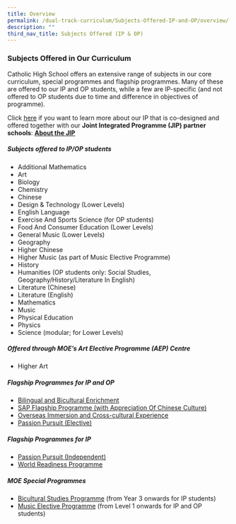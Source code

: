 ```yaml
---
title: Overview
permalink: /dual-track-curriculum/Subjects-Offered-IP-and-OP/overview/
description: ""
third_nav_title: Subjects Offered (IP & OP)
---
```

### Subjects Offered in Our Curriculum

Catholic High School offers an extensive range of subjects in our core curriculum, special programmes and flagship programmes. Many of these are offered to our IP and OP students, while a few are IP-specific (and not offered to OP students due to time and difference in objectives of programme).

Click [here](https://staging.d26k7rl81eo6rb.amplifyapp.com/dual-track-curriculum/Integrated-Programme/overview/) if you want to learn more about our IP that is co-designed and offered together with our **Joint Integrated Programme (JIP) partner schools**: **[About the JIP](https://staging.d26k7rl81eo6rb.amplifyapp.com/dual-track-curriculum/Integrated-Programme/overview/)**

##### Subjects offered to IP/OP students

*   Additional Mathematics
*   Art
*   Biology
*   Chemistry
*   Chinese
*   Design & Technology (Lower Levels)
*   English Language
*   Exercise And Sports Science (for OP students)
*   Food And Consumer Education (Lower Levels)
*   General Music (Lower Levels)
*   Geography
*   Higher Chinese
*   Higher Music (as part of Music Elective Programme)
*   History
*   Humanities (OP students only: Social Studies, Geography/History/Literature In English)
*   Literature (Chinese)
*   Literature (English)
*   Mathematics
*   Music
*   Physical Education
*   Physics
*   Science (modular; for Lower Levels)

##### Offered through MOE’s Art Elective Programme (AEP) Centre

*   Higher Art

##### Flagship Programmes for IP and OP

*   [Bilingual and Bicultural Enrichment](https://staging.d26k7rl81eo6rb.amplifyapp.com/secondary/Distinctive-Programmes/bilingual-and-bicultural-education/)
*   [SAP Flagship Programme (with Appreciation Of Chinese Culture)](https://staging.d26k7rl81eo6rb.amplifyapp.com/sap-flagship-programme/)
*   [Overseas Immersion and Cross-cultural Experience](https://staging.d26k7rl81eo6rb.amplifyapp.com/secondary/Distinctive-Programmes/overseas-immersion-and-cultural-experience/)
*   [Passion Pursuit (Elective)](https://staging.d26k7rl81eo6rb.amplifyapp.com/secondary/Distinctive-Programmes/passion-pursuit/elective/)

##### Flagship Programmes for IP

*   [Passion Pursuit (Independent)](https://staging.d26k7rl81eo6rb.amplifyapp.com/secondary/Distinctive-Programmes/passion-pursuit/independent/)
*   [World Readiness Programme](https://staging.d26k7rl81eo6rb.amplifyapp.com/secondary/Distinctive-Programmes/world-readiness-programme/)

##### MOE Special Programmes

*   [Bicultural Studies Programme](https://staging.d26k7rl81eo6rb.amplifyapp.com/secondary/Talent-Development/bicultural-studies-programme/) (from Year 3 onwards for IP students)
*   [Music Elective Programme](https://staging.d26k7rl81eo6rb.amplifyapp.com/secondary/Talent-Development/music-elective-programme/) (from Level 1 onwards for IP and OP students)

